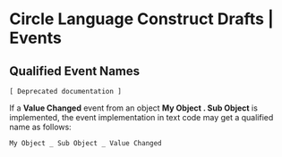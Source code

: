 ﻿Circle Language Construct Drafts | Events
=========================================

Qualified Event Names
---------------------

`[ Deprecated documentation ]`

If a __Value Changed__ event from an object  __My Object  .  Sub Object__ is implemented, the event implementation in text code may get a qualified name as follows:

```
My Object _ Sub Object _ Value Changed
```